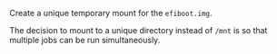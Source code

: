 Create a unique temporary mount for the `efiboot.img`.

The decision to mount to a unique directory instead of `/mnt` 
is so that multiple jobs can be run simultaneously.
